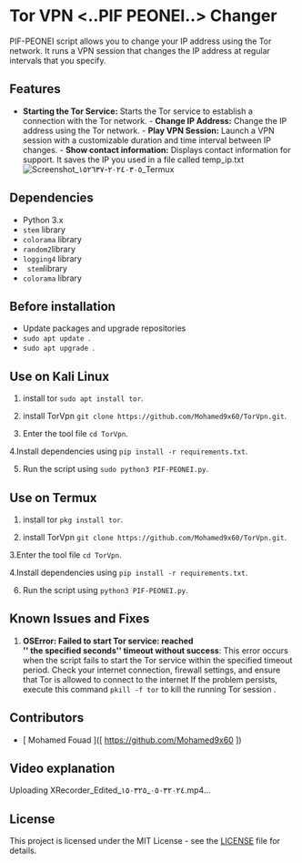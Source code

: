 # Tor VPN <..PIF PEONEI..> Changer

PIF-PEONEI script allows you to change your IP address using the Tor network. It runs a VPN session that changes the IP address at regular intervals that you specify.

## Features 
- **Starting the Tor Service:** Starts the Tor service to establish a connection with the Tor network. - **Change IP Address:** Change the IP address using the Tor network. - **Play VPN Session:** Launch a VPN session with a customizable duration and time interval between IP changes. - **Show contact information:** Displays contact information for support. It saves the IP you used in a file called temp_ip.txt
![Screenshot_٢٠٢٤٠٣٠٥-١٥٢٦٣٧_Termux](https://github.com/Mohamed9x60/TorVpn/assets/162137526/cf5ef618-821b-437f-8871-236d9481329e)


## Dependencies

- Python 3.x
- `stem` library
- `colorama` library                            
- `random2`library
- `logging4` library
- ` stem`library
- `colorama` library

## Before installation

- Update packages and upgrade repositories 
- `sudo apt update `.
- `sudo apt upgrade `.


## Use on Kali Linux

1. install tor ` sudo apt install tor `.

2. install TorVpn ` git clone https://github.com/Mohamed9x60/TorVpn.git `.

3. Enter the tool file ` cd TorVpn `.

4.Install dependencies using ` pip install -r requirements.txt `.
 
5. Run the script using ` sudo python3 PIF-PEONEI.py `.


## Use on Termux


1. install tor ` pkg install tor `.

2. install TorVpn ` git clone https://github.com/Mohamed9x60/TorVpn.git `.

3.Enter the tool file ` cd TorVpn `.

4.Install dependencies using ` pip install -r requirements.txt `.
 
6. Run the script using ` python3 PIF-PEONEI.py `.



## Known Issues and Fixes

1. **OSError: Failed to start Tor service: reached  
'' the specified seconds'' timeout without success**: This error occurs when the script fails to start the Tor service within the specified timeout period. Check your internet connection, firewall settings, and ensure that Tor is allowed to connect to the internet
If the problem persists, execute this command ` pkill -f tor ` to kill the running Tor session .



## Contributors

- [ Mohamed Fouad ]([ https://github.com/Mohamed9x60 ])


## Video explanation



Uploading XRecorder_Edited_٠٥٠٣٢٠٢٤_١٥٠٣٢٥.mp4…



## License

This project is licensed under the MIT License - see the [LICENSE](LICENSE) file for details.

